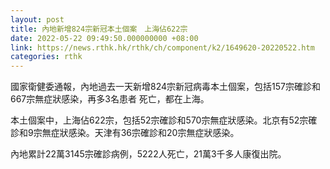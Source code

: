 ```yaml
---
layout: post
title: 內地新增824宗新冠本土個案　上海佔622宗
date: 2022-05-22 09:49:50.000000000 +08:00
link: https://news.rthk.hk/rthk/ch/component/k2/1649620-20220522.htm
categories: rthk
---
```


國家衛健委通報，內地過去一天新增824宗新冠病毒本土個案，包括157宗確診和667宗無症狀感染，再多3名患者
死亡，都在上海。

本土個案中，上海佔622宗，包括52宗確診和570宗無症狀感染。北京有52宗確診和9宗無症狀感染。天津有36宗確診和20宗無症狀感染。

內地累計22萬3145宗確診病例，5222人死亡，21萬3千多人康復出院。
